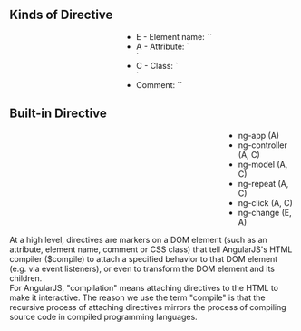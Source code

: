 <!-- <h1>Directives</h1> -->
<h2>Kinds of Directive</h2>
<ul style="margin-left:200px;">
  <li class="default">E - Element name: `<my-directive></my-directive>` </li>
  <li class="default">A - Attribute: `<div my-directive="exp"></div>` </li>
  <li class="default">C - Class: `<div class="my-directive: exp;"></div>` </li>
  <li class="default">Comment: `<!-- directive: my-directive exp -->` </li>
</ul>
<h2>Built-in Directive</h2>
<ul style="margin-left:380px;">
  <li class="default">ng-app (A)</li>
  <li class="default">ng-controller (A, C)</li>
  <li class="default">ng-model (A, C)</li>
  <li class="default">ng-repeat (A, C)</li>
  <li class="default">ng-click (A, C)</li>
  <li class="default">ng-change (E, A)</li>
</ul>
<aside class="notes">
At a high level, directives are markers on a DOM element (such as an attribute, element name, comment or CSS class) that tell AngularJS's HTML compiler ($compile) to attach a specified behavior to that DOM element (e.g. via event listeners), or even to transform the DOM element and its children.<br>
For AngularJS, "compilation" means attaching directives to the HTML to make it interactive. The reason we use the term "compile" is that the recursive process of attaching directives mirrors the process of compiling source code in compiled programming languages.
</aside>
